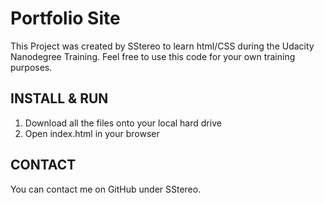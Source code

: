 Portfolio Site
=============

This Project was created by SStereo to learn html/CSS during the Udacity
Nanodegree Training. Feel free to use this code for your own training purposes.

INSTALL & RUN
--------------------
1. Download all the files onto your local hard drive
2. Open index.html in your browser

CONTACT
-------
You can contact me on GitHub under SStereo.

